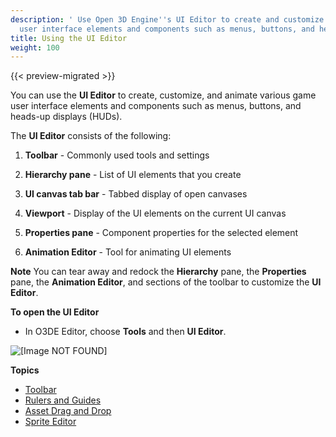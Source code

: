 ```yaml
---
description: ' Use Open 3D Engine''s UI Editor to create and customize various
  user interface elements and components such as menus, buttons, and heads-up displays. '
title: Using the UI Editor
weight: 100
---
```


{{< preview-migrated >}}

You can use the **UI Editor** to create, customize, and animate various game user interface elements and components such as menus, buttons, and heads-up displays (HUDs).

The **UI Editor** consists of the following:

1. **Toolbar** - Commonly used tools and settings

1. **Hierarchy pane** - List of UI elements that you create

1. **UI canvas tab bar** - Tabbed display of open canvases

1. **Viewport** - Display of the UI elements on the current UI canvas

1. **Properties pane** - Component properties for the selected element

1. **Animation Editor** - Tool for animating UI elements

**Note**
You can tear away and redock the **Hierarchy** pane, the **Properties** pane, the **Animation Editor**, and sections of the toolbar to customize the **UI Editor**.

**To open the UI Editor**
+ In O3DE Editor, choose **Tools** and then **UI Editor**.

![\[Image NOT FOUND\]](/images/user-guide/game_ui_editor/ui-editor-using1.png)

**Topics**
+ [Toolbar](/docs/user-guide/interactivity/user-interface/editor/toolbar.md)
+ [Rulers and Guides](/docs/user-guide/interactivity/user-interface/editor/rulers-guides.md)
+ [Asset Drag and Drop](/docs/user-guide/interactivity/user-interface/editor/asset-drag-and-drop.md)
+ [Sprite Editor](/docs/user-guide/interactivity/user-interface/editor/sprite-editor.md)
